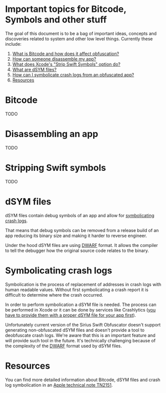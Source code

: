 # Important topics for Bitcode, Symbols and other stuff

The goal of this document is to be a bag of important ideas, concepts and discoveries related to system and other low level things. Currently these include:

1. [What is Bitcode and how does it affect obfuscation?](#bitcode)
2. [How can someone disassemble my app?](#jailbreak)
3. [What does Xcode's "Strip Swift Symbols" option do?](#strip)
4. [What are dSYM files?](#dsym)
5. [How can I symbolicate crash logs from an obfuscated app?](#symbolicate)
6. [Resources](#resources)

# <a name="bitcode"></a> Bitcode

TODO

# <a name="jailbreak"></a> Disassembling an app

TODO

# <a name="strip"></a> Stripping Swift symbols

TODO

# <a name="dsym"></a> dSYM files

dSYM files contain debug symbols of an app and allow for [symbolicating crash logs](#symbolicate).

That means that debug symbols can be removed from a release build of an app reducing its binary size and making it harder to reverse engineer.

Under the hood dSYM files are using [DWARF](http://dwarfstd.org/) format. It allows the compiler to tell the debugger how the original source code relates to the binary.

# <a name="symbolicate"></a> Symbolicating crash logs

Symbolication is the process of replacement of addresses in crash logs with human readable values. Without first symbolicating a crash report it is difficult to determine where the crash occurred.

In order to perform symbolication a dSYM file is needed. The process can be performed in Xcode or it can be done by services like Crashlytics ([you have to provide them with a proper dSYM file for your app first](https://docs.fabric.io/apple/crashlytics/missing-dsyms.html#upload-symbols)).

Unfortunately current version of the Sirius Swift Obfuscator doesn't support generating non-obfuscated dSYM files and doesn't provide a tool to deobfuscate crash logs. We're aware that this is an important feature and will provide such tool in the future. It's technically challenging because of the complexity of the [DWARF](http://dwarfstd.org/) format used by dSYM files.

# <a name="resources"></a> Resources

You can find more detailed information about Bitcode, dSYM files and crash log symbolication in an [Apple technical note TN2151](#https://developer.apple.com/library/content/technotes/tn2151/_index.html).
